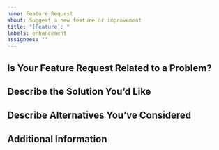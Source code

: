 ```yaml
---
name: Feature Request
about: Suggest a new feature or improvement
title: "[Feature]: "
labels: enhancement
assignees: ""
---
```


## Is Your Feature Request Related to a Problem?
<!-- 
Explain if this feature is addressing a specific issue or limitation.
-->

## Describe the Solution You’d Like
<!-- 
Provide a clear and concise description of what you want to happen.
-->

## Describe Alternatives You’ve Considered
<!-- 
List any alternative solutions or workarounds you have thought of.
-->

## Additional Information
<!-- 
Include any extra context, references, or screenshots.
-->
